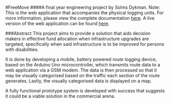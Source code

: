 #FreeMove
####A final year engineering project by Solms Dykman.
Note: This is the web application that accompanies the physical logging units. For more information, please view the complete documentation [here](https://www.dropbox.com/s/7fj30pihaqzhlf3/SDykman--FinalDissertation.pdf?dl=0). A live version of the web application can be found [here](http://freemove.meteor.com).

###Abstract
This project aims to provide a solution that aids decision makers in effective fund allocation when infrastructure upgrades are targeted, specifically when said infrastructure is to be improved for persons with disabilities.

It is done by developing a mobile, battery powered route logging device, based on the Arduino Uno microcontroller, which transmits route data to a web application via a GSM modem. The data is then processed so that it may be visually categorised based on the traffic each section of the route generates. Lastly, the visually categorised data is displayed on a map.

A fully functional prototype system is developed with success that suggests it could be a viable solution in the commercial arena.
